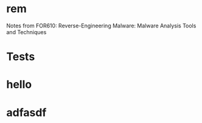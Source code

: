 # rem
Notes from FOR610: Reverse-Engineering Malware: Malware Analysis Tools and Techniques

# Tests
# hello
# adfasdf